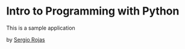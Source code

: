 # Intro to Programming with Python

This is a sample application

by [Sergio Rojas](http://www.emol.com)